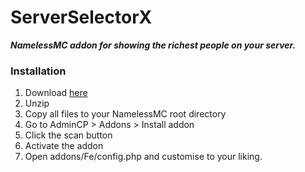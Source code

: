 # ServerSelectorX

***NamelessMC addon for showing the richest people on your server.***

### Installation
<ol>
<li>Download <a href="https://github.com/Derkades/NamelessFe/releases">here</a></li>
<li>Unzip</li>
<li>Copy all files to your NamelessMC root directory</li>
<li>Go to AdminCP > Addons > Install addon</li>
<li>Click the scan button</li>
<li>Activate the addon</li>
<li>Open addons/Fe/config.php and customise to your liking.</li>
</ol>
